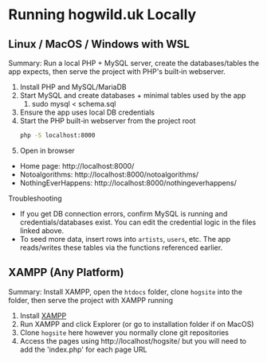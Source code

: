 # Running hogwild.uk Locally
## Linux / MacOS / Windows with WSL
Summary: Run a local PHP + MySQL server, create the databases/tables the app expects, then serve the project with PHP's built‑in webserver.

1) Install PHP and MySQL/MariaDB
2) Start MySQL and create databases + minimal tables used by the app
   1) sudo mysql < schema.sql
3) Ensure the app uses local DB credentials
4) Start the PHP built‑in webserver from the project root
	```sh
	php -S localhost:8000
	```
5) Open in browser
- Home page: http://localhost:8000/  
- Notoalgorithms: http://localhost:8000/notoalgorithms/  
- NothingEverHappens: http://localhost:8000/nothingeverhappens/

Troubleshooting
- If you get DB connection errors, confirm MySQL is running and credentials/databases exist. You can edit the credential logic in the files linked above.
- To seed more data, insert rows into `artists`, `users`, etc. The app reads/writes these tables via the functions referenced earlier.

## XAMPP (Any Platform)
Summary: Install XAMPP, open the `htdocs` folder, clone `hogsite` into the folder, then serve the project with XAMPP running

1) Install [XAMPP](https://www.apachefriends.org/)
2) Run XAMPP and click Explorer (or go to installation folder if on MacOS)
3) Clone `hogsite` here however you normally clone git repositories
4) Access the pages using http://localhost/hogsite/ but you will need to add the 'index.php' for each page URL